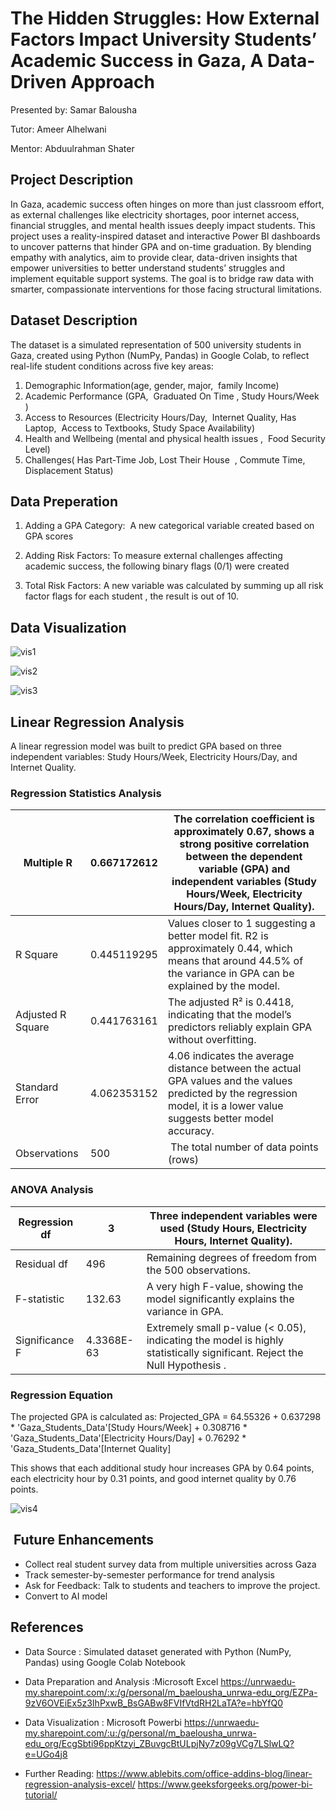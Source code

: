 
# The Hidden Struggles: How External Factors Impact University Students’ Academic Success in Gaza, A Data-Driven Approach



Presented by: Samar Balousha

Tutor: Ameer Alhelwani 

Mentor: Abduulrahman Shater

## Project Description

In Gaza, academic success often hinges on more than just classroom effort, as external challenges like electricity shortages, poor internet access, financial struggles, and mental health issues deeply impact students. This project uses a reality-inspired dataset and interactive Power BI dashboards to uncover patterns that hinder GPA and on-time graduation. By blending empathy with analytics, aim to provide clear, data-driven insights that empower universities to better understand students’ struggles and implement equitable support systems. The goal is to bridge raw data with smarter, compassionate interventions for those facing structural limitations.

## Dataset Description

The dataset is a simulated representation of 500 university students in Gaza, created using Python (NumPy, Pandas) in Google Colab, to reflect real-life student conditions across five key areas:

1. Demographic Information(age, gender, major,  family Income)
2. Academic Performance (GPA,  Graduated On Time , Study Hours/Week  )
3. Access to Resources (Electricity Hours/Day,  Internet Quality, Has Laptop,  Access to Textbooks, Study Space Availability)
4. Health and Wellbeing (mental and physical health issues ,  Food Security Level)
5. Challenges( Has Part-Time Job, Lost Their House  , Commute Time, Displacement Status)

## Data Preperation 
1. Adding a GPA Category:  A new categorical variable  created based on GPA scores

2. Adding Risk Factors: To measure external challenges affecting academic success, the following binary flags (0/1) were created

3. Total Risk Factors: A new variable was calculated by summing up all risk factor flags for each student , the result is out of 10.

## Data Visualization 

           
![vis1](https://github.com/user-attachments/assets/33377e19-6fa4-4508-b697-8d736546a5ce)


![vis2](https://github.com/user-attachments/assets/4ce6a251-ca6b-48f8-ad16-dad27e4fa5fd)


![vis3](https://github.com/user-attachments/assets/0278227d-3a14-461f-b736-86e9667a1803)


## Linear Regression Analysis 
               
A linear regression model was built to predict GPA based on three independent variables: Study Hours/Week, Electricity Hours/Day, and Internet Quality.

### Regression Statistics Analysis 


| Multiple R  |   0.667172612  | The correlation coefficient is approximately 0.67, shows a strong positive correlation between the  dependent variable (GPA) and independent variables (Study Hours/Week, Electricity Hours/Day, Internet Quality).                  |
|---------------------|-------------|----------------|
|R Square  | 0.445119295 | Values closer to 1 suggesting a better model fit. R2 is approximately 0.44, which means that around 44.5% of the variance in GPA can be explained by the model. |
| Adjusted R Square   | 0.441763161    | The adjusted R² is 0.4418, indicating that the model’s predictors reliably explain GPA without overfitting.  |
|Standard Error | 4.062353152  |4.06 indicates the average distance between the actual GPA values and the values predicted by the regression model,  it is a lower value suggests better model accuracy.      |
| Observations    | 500     |  The total number of data points (rows)        |


### ANOVA Analysis 

| Regression df   |  3  | Three independent variables were used (Study Hours, Electricity Hours, Internet Quality).     | 
|-------|---------|-------|
| Residual df | 496   |Remaining degrees of freedom from the 500 observations. | 
|  F-statistic  |  132.63 | A very high F-value, showing the model significantly explains the variance in GPA.   |
|  Significance F       |   4.3368E-63   |   Extremely small p-value (< 0.05), indicating the model is highly statistically significant. Reject the Null Hypothesis .   |  

### Regression Equation

The projected GPA is calculated as:
Projected_GPA = 
    64.55326 
    + 0.637298 * 'Gaza_Students_Data'[Study Hours/Week] 
    + 0.308716 * 'Gaza_Students_Data'[Electricity Hours/Day] 
    + 0.76292 * 'Gaza_Students_Data'[Internet Quality]

This shows that each additional study hour increases GPA by 0.64 points, each electricity hour by 0.31 points, and good internet quality by 0.76 points.

![vis4](https://github.com/user-attachments/assets/a5a63c76-e869-4054-b3d9-a55557ce00cf)

##  Future Enhancements
 * Collect real student survey data from multiple universities across Gaza
  * Track semester-by-semester performance for trend analysis
  * Ask for Feedback: Talk to students and teachers to improve the project.
* Convert to AI model 


## References
* Data Source : Simulated dataset generated with Python (NumPy, Pandas) using Google Colab Notebook 
* Data Preparation and Analysis :Microsoft  Excel
  https://unrwaedu-my.sharepoint.com/:x:/g/personal/m_baelousha_unrwa-edu_org/EZPa-9zV6OVEiEx5z3IhPxwB_BsGABw8FVIfVtdRH2LaTA?e=hbYfQ0

* Data Visualization : Microsoft  Powerbi 
https://unrwaedu-my.sharepoint.com/:u:/g/personal/m_baelousha_unrwa-edu_org/EcgSbti96ppKtzyi_ZBuvgcBtULpjNy7z09gVCg7LSlwLQ?e=UGo4j8 
* Further Reading:
https://www.ablebits.com/office-addins-blog/linear-regression-analysis-excel/
https://www.geeksforgeeks.org/power-bi-tutorial/ 



